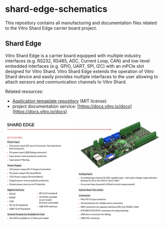 # shard-edge-schematics

This repository contains all manufacturing and documentation files related to
the Vitro Shard Edge carrier board project.

## Shard Edge

Vitro Shard Edge is a carrier board equipped with multiple industry interfaces
(e.g. RS232, RS485, ADC, Current Loop, CAN) and low-level embedded interfaces
(e.g. GPIO, UART, SPI, I2C) with an mPCIe slot designed for Vitro Shard. Vitro
Shard Edge extends the operation of Vitro Shard device and easily provides
multiple interfaces to the user allowing to attach sensors and communication
channels to Vitro Shard.

Related resources:
* [Application temaplate repository](https://github.com/VitroTech/shard-v2-app-template) (MIT license)
* project documentation service:
  [https://docs.vitro.io/docs](https://docs.vitro.io/docs)

![](Shard_Edge_rev2-1_20201201/img/key-features.png)